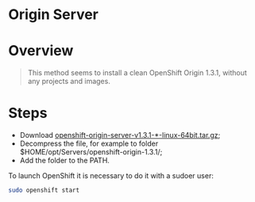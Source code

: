 ﻿Origin Server
=============

# Overview

> This method seems to install a clean OpenShift Origin 1.3.1, without any projects and images.

# Steps

- Download [openshift-origin-server-v1.3.1-*-linux-64bit.tar.gz](https://github.com/openshift/origin/releases/tag/v1.3.1);
- Decompress the file, for example to folder $HOME/opt/Servers/openshift-origin-1.3.1/;
- Add the folder to the PATH.

To launch OpenShift it is necessary to do it with a sudoer user:

```bash
sudo openshift start
```

